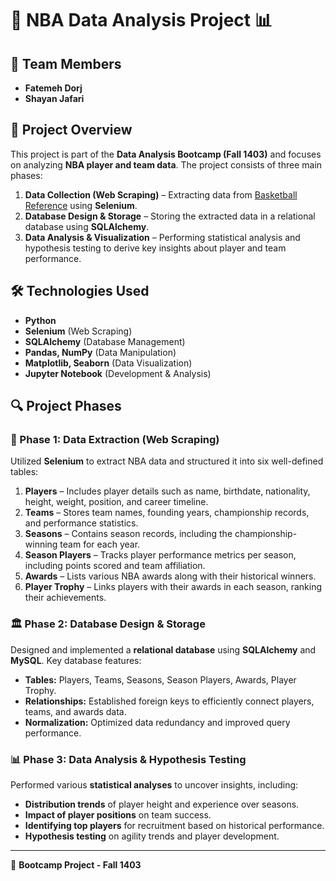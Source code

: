 # 🏀 NBA Data Analysis Project 📊

## 👥 Team Members
- **Fatemeh Dorj**
- **Shayan Jafari**

## 📌 Project Overview
This project is part of the **Data Analysis Bootcamp (Fall 1403)** and focuses on analyzing **NBA player and team data**. The project consists of three main phases:

1. **Data Collection (Web Scraping)** – Extracting data from [Basketball Reference](https://www.basketball-reference.com) using **Selenium**.
2. **Database Design & Storage** – Storing the extracted data in a relational database using **SQLAlchemy**.
3. **Data Analysis & Visualization** – Performing statistical analysis and hypothesis testing to derive key insights about player and team performance.

## 🛠 Technologies Used
- **Python**
- **Selenium** (Web Scraping)
- **SQLAlchemy** (Database Management)
- **Pandas, NumPy** (Data Manipulation)
- **Matplotlib, Seaborn** (Data Visualization)
- **Jupyter Notebook** (Development & Analysis)

## 🔍 Project Phases

### 📂 Phase 1: Data Extraction (Web Scraping)
Utilized **Selenium** to extract NBA data and structured it into six well-defined tables:

1. **Players** – Includes player details such as name, birthdate, nationality, height, weight, position, and career timeline.
2. **Teams** – Stores team names, founding years, championship records, and performance statistics.
3. **Seasons** – Contains season records, including the championship-winning team for each year.
4. **Season Players** – Tracks player performance metrics per season, including points scored and team affiliation.
5. **Awards** – Lists various NBA awards along with their historical winners.
6. **Player Trophy** – Links players with their awards in each season, ranking their achievements.

### 🏛 Phase 2: Database Design & Storage
Designed and implemented a **relational database** using **SQLAlchemy** and **MySQL**. Key database features:
- **Tables:** Players, Teams, Seasons, Season Players, Awards, Player Trophy.
- **Relationships:** Established foreign keys to efficiently connect players, teams, and awards data.
- **Normalization:** Optimized data redundancy and improved query performance.

### 📊 Phase 3: Data Analysis & Hypothesis Testing
Performed various **statistical analyses** to uncover insights, including:
- **Distribution trends** of player height and experience over seasons.
- **Impact of player positions** on team success.
- **Identifying top players** for recruitment based on historical performance.
- **Hypothesis testing** on agility trends and player development.

---
🚀 **Bootcamp Project - Fall 1403**

